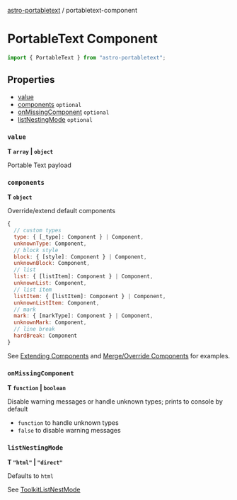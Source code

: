 [astro-portabletext](README.md) / portabletext-component

# PortableText Component

```ts
import { PortableText } from "astro-portabletext";
```

## Properties

- [value](#value)
- [components](#components) `optional`
- [onMissingComponent](#onmissingcomponent) `optional`
- [listNestingMode](#listnestingmode) `optional`

### `value`

**T `array` | `object`**

Portable Text payload

### `components`

**T `object`**

Override/extend default components

```js
{
  // custom types
  type: { [_type]: Component } | Component,
  unknownType: Component,
  // block style
  block: { [style]: Component } | Component,
  unknownBlock: Component,
  // list
  list: { [listItem]: Component } | Component,
  unknownList: Component,
  // list item
  listItem: { [listItem]: Component } | Component,
  unknownListItem: Component,
  // mark
  mark: { [markType]: Component } | Component,
  unknownMark: Component,
  // line break
  hardBreak: Component
}
```

See [Extending Components](extending-components.md) and [Merge/Override Components](merge-override-components.md) for examples.

### `onMissingComponent`

**T `function` | `boolean`**

Disable warning messages or handle unknown types; prints to console by default

- `function` to handle unknown types
- `false` to disable warning messages

### `listNestingMode`

**T `"html"` | `"direct"`**

Defaults to `html`

See [ToolkitListNestMode](https://portabletext.github.io/toolkit/types/ToolkitListNestMode.html)
